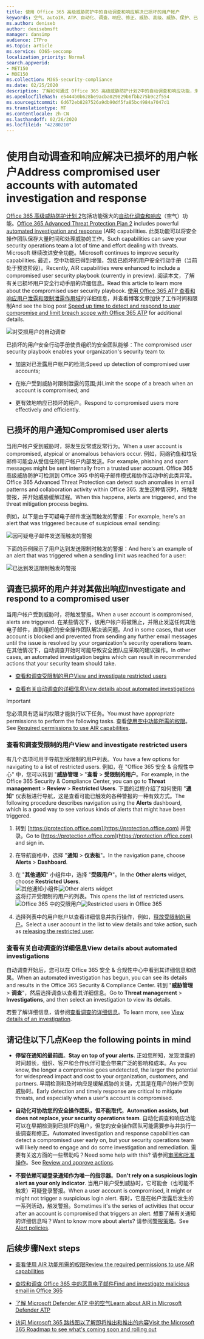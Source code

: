 ```yaml
---
title: 使用 Office 365 高级威胁防护中的自动调查和响应解决已损坏的用户帐户
keywords: 空气、autoIR、ATP、自动化、调查、响应、修正、威胁、高级、威胁、保护、已泄露
ms.author: deniseb
author: denisebmsft
manager: dansimp
audience: ITPro
ms.topic: article
ms.service: O365-seccomp
localization_priority: Normal
search.appverid:
- MET150
- MOE150
ms.collection: M365-security-compliance
ms.date: 02/25/2020
description: 了解如何通过 Office 365 高级威胁防护计划2中的自动调查和响应功能，来加快检测和解决受攻击的用户帐户的过程。
ms.openlocfilehash: e5444b0b628be9acba029829b6fbb275b9c2f554
ms.sourcegitcommit: 6d672eb8287526a9db90df5fa85bc4984a7047d1
ms.translationtype: MT
ms.contentlocale: zh-CN
ms.lasthandoff: 02/26/2020
ms.locfileid: "42280210"
---
```

# <a name="address-compromised-user-accounts-with-automated-investigation-and-response"></a><span data-ttu-id="5e08e-104">使用自动调查和响应解决已损坏的用户帐户</span><span class="sxs-lookup"><span data-stu-id="5e08e-104">Address compromised user accounts with automated investigation and response</span></span>

<span data-ttu-id="5e08e-105">[Office 365 高级威胁防护计划 2](https://docs.microsoft.com/microsoft-365/security/office-365-security/office-365-atp?view=o365-worldwide#office-365-atp-plan-1-and-plan-2)包括功能强大的[自动化调查和响应](https://docs.microsoft.com/microsoft-365/security/office-365-security/office-365-air)（空气）功能。</span><span class="sxs-lookup"><span data-stu-id="5e08e-105">[Office 365 Advanced Threat Protection Plan 2](https://docs.microsoft.com/microsoft-365/security/office-365-security/office-365-atp?view=o365-worldwide#office-365-atp-plan-1-and-plan-2) includes powerful [automated investigation and response](https://docs.microsoft.com/microsoft-365/security/office-365-security/office-365-air) (AIR) capabilities.</span></span> <span data-ttu-id="5e08e-106">此类功能可以将安全操作团队保存大量时间和处理威胁的工作。</span><span class="sxs-lookup"><span data-stu-id="5e08e-106">Such capabilities can save your security operations team a lot of time and effort dealing with threats.</span></span> <span data-ttu-id="5e08e-107">Microsoft 继续改进安全功能。</span><span class="sxs-lookup"><span data-stu-id="5e08e-107">Microsoft continues to improve security capabilities.</span></span> <span data-ttu-id="5e08e-108">最近，空中功能已得到增强，包括已损坏的用户安全行动手册（当前处于预览阶段）。</span><span class="sxs-lookup"><span data-stu-id="5e08e-108">Recently, AIR capabilities were enhanced to include a compromised user security playbook (currently in preview).</span></span> <span data-ttu-id="5e08e-109">阅读本文，了解有关已损坏用户安全行动手册的详细信息。</span><span class="sxs-lookup"><span data-stu-id="5e08e-109">Read this article to learn more about the compromised user security playbook.</span></span> <span data-ttu-id="5e08e-110">[使用 Office 365 ATP 查看和响应用户泄露和限制泄露作用域](https://techcommunity.microsoft.com/t5/Security-Privacy-and-Compliance/Speed-up-time-to-detect-and-respond-to-user-compromise-and-limit/ba-p/977053)的详细信息，并查看博客文章加快了工作时间和限制</span><span class="sxs-lookup"><span data-stu-id="5e08e-110">And see the blog post [Speed up time to detect and respond to user compromise and limit breach scope with Office 365 ATP](https://techcommunity.microsoft.com/t5/Security-Privacy-and-Compliance/Speed-up-time-to-detect-and-respond-to-user-compromise-and-limit/ba-p/977053) for additional details.</span></span>

![对受损用户的自动调查](/microsoft-365/media/office365atp-compduserinvestigation.jpg)

<span data-ttu-id="5e08e-112">已损坏的用户安全行动手册使贵组织的安全团队能够：</span><span class="sxs-lookup"><span data-stu-id="5e08e-112">The compromised user security playbook enables your organization's security team to:</span></span>

- <span data-ttu-id="5e08e-113">加速对已泄露用户帐户的检测;</span><span class="sxs-lookup"><span data-stu-id="5e08e-113">Speed up detection of compromised user accounts;</span></span>

- <span data-ttu-id="5e08e-114">在帐户受到威胁时限制泄露的范围;并</span><span class="sxs-lookup"><span data-stu-id="5e08e-114">Limit the scope of a breach when an account is compromised; and</span></span> 

- <span data-ttu-id="5e08e-115">更有效地响应已损坏的用户。</span><span class="sxs-lookup"><span data-stu-id="5e08e-115">Respond to compromised users more effectively and efficiently.</span></span>

## <a name="compromised-user-alerts"></a><span data-ttu-id="5e08e-116">已损坏的用户通知</span><span class="sxs-lookup"><span data-stu-id="5e08e-116">Compromised user alerts</span></span>

<span data-ttu-id="5e08e-117">当用户帐户受到威胁时，将发生反常或反常行为。</span><span class="sxs-lookup"><span data-stu-id="5e08e-117">When a user account is compromised, atypical or anomalous behaviors occur.</span></span> <span data-ttu-id="5e08e-118">例如，网络钓鱼和垃圾邮件可能会从受信任的用户帐户内部发送。</span><span class="sxs-lookup"><span data-stu-id="5e08e-118">For example, phishing and spam messages might be sent internally from a trusted user account.</span></span> <span data-ttu-id="5e08e-119">Office 365 高级威胁防护可检测到 Office 365 中的电子邮件模式和协作活动中的此类异常。</span><span class="sxs-lookup"><span data-stu-id="5e08e-119">Office 365 Advanced Threat Protection can detect such anomalies in email patterns and collaboration activity within Office 365.</span></span> <span data-ttu-id="5e08e-120">发生这种情况时，将触发警报，并开始威胁缓解过程。</span><span class="sxs-lookup"><span data-stu-id="5e08e-120">When this happens, alerts are triggered, and the threat mitigation process begins.</span></span>

<span data-ttu-id="5e08e-121">例如，以下是由于可疑电子邮件发送而触发的警报：</span><span class="sxs-lookup"><span data-stu-id="5e08e-121">For example, here's an alert that was triggered because of suspicious email sending:</span></span>

![因可疑电子邮件发送而触发的警报](/microsoft-365/media/office365atp-suspiciousemailsendalert.jpg)

<span data-ttu-id="5e08e-123">下面的示例展示了用户达到发送限制时触发的警报：</span><span class="sxs-lookup"><span data-stu-id="5e08e-123">And here's an example of an alert that was triggered when a sending limit was reached for a user:</span></span>

![已达到发送限制触发的警报](/microsoft-365/media/office365atp-sendinglimitreached.jpg)

## <a name="investigate-and-respond-to-a-compromised-user"></a><span data-ttu-id="5e08e-125">调查已损坏的用户并对其做出响应</span><span class="sxs-lookup"><span data-stu-id="5e08e-125">Investigate and respond to a compromised user</span></span>

<span data-ttu-id="5e08e-126">当用户帐户受到威胁时，将触发警报。</span><span class="sxs-lookup"><span data-stu-id="5e08e-126">When a user account is compromised, alerts are triggered.</span></span> <span data-ttu-id="5e08e-127">在某些情况下，该用户帐户将被阻止，并阻止发送任何其他电子邮件，直到组织的安全操作团队解决该问题。</span><span class="sxs-lookup"><span data-stu-id="5e08e-127">And in some cases, that user account is blocked and prevented from sending any further email messages until the issue is resolved by your organization's security operations team.</span></span> <span data-ttu-id="5e08e-128">在其他情况下，自动调查开始时可能导致安全团队应采取的建议操作。</span><span class="sxs-lookup"><span data-stu-id="5e08e-128">In other cases, an automated investigation begins which can result in recommended actions that your security team should take.</span></span>

- [<span data-ttu-id="5e08e-129">查看和调查受限制的用户</span><span class="sxs-lookup"><span data-stu-id="5e08e-129">View and investigate restricted users</span></span>](#view-and-investigate-restricted-users)

- [<span data-ttu-id="5e08e-130">查看有关自动调查的详细信息</span><span class="sxs-lookup"><span data-stu-id="5e08e-130">View details about automated investigations</span></span>](#view-details-about-automated-investigations)

> [!IMPORTANT]
> <span data-ttu-id="5e08e-131">您必须具有适当的权限才能执行以下任务。</span><span class="sxs-lookup"><span data-stu-id="5e08e-131">You must have appropriate permissions to perform the following tasks.</span></span> <span data-ttu-id="5e08e-132">查看[使用空中功能所需的权限](https://docs.microsoft.com/microsoft-365/security/office-365-security/office-365-air?view=o365-worldwide#required-permissions-to-use-air-capabilities)。</span><span class="sxs-lookup"><span data-stu-id="5e08e-132">See [Required permissions to use AIR capabilities](https://docs.microsoft.com/microsoft-365/security/office-365-security/office-365-air?view=o365-worldwide#required-permissions-to-use-air-capabilities).</span></span>

### <a name="view-and-investigate-restricted-users"></a><span data-ttu-id="5e08e-133">查看和调查受限制的用户</span><span class="sxs-lookup"><span data-stu-id="5e08e-133">View and investigate restricted users</span></span>

<span data-ttu-id="5e08e-134">有几个选项可用于导航到受限制的用户列表。</span><span class="sxs-lookup"><span data-stu-id="5e08e-134">You have a few options for navigating to a list of restricted users.</span></span> <span data-ttu-id="5e08e-135">例如，在 "Office 365 安全 & 合规性中心" 中，您可以转到 "**威胁管理** > "**查看** > **受限制的用户**。</span><span class="sxs-lookup"><span data-stu-id="5e08e-135">For example, in the Office 365 Security & Compliance Center, you can go to **Threat management** > **Review** > **Restricted Users**.</span></span> <span data-ttu-id="5e08e-136">下面的过程介绍了如何使用 "**通知**" 仪表板进行导航，这是查看可能已触发的各种警报的一种有效方式。</span><span class="sxs-lookup"><span data-stu-id="5e08e-136">The following procedure describes navigation using the **Alerts** dashboard, which is a good way to see various kinds of alerts that might have been triggered.</span></span>

1. <span data-ttu-id="5e08e-137">转到 [https://protection.office.com](https://protection.office.com) 并登录。</span><span class="sxs-lookup"><span data-stu-id="5e08e-137">Go to [https://protection.office.com](https://protection.office.com) and sign in.</span></span>

2. <span data-ttu-id="5e08e-138">在导航窗格中，选择 "**通知** > **仪表板**"。</span><span class="sxs-lookup"><span data-stu-id="5e08e-138">In the navigation pane, choose **Alerts** > **Dashboard**.</span></span>

3. <span data-ttu-id="5e08e-139">在 "**其他通知**" 小组件中，选择 "**受限用户**"。</span><span class="sxs-lookup"><span data-stu-id="5e08e-139">In the **Other alerts** widget, choose **Restricted Users**.</span></span><br/>
   <span data-ttu-id="5e08e-140">![其他通知小组件](/microsoft-365/media/office365atp-otheralertswidget.jpg)</span><span class="sxs-lookup"><span data-stu-id="5e08e-140">![Other alerts widget](/microsoft-365/media/office365atp-otheralertswidget.jpg)</span></span><br/>
   <span data-ttu-id="5e08e-141">这将打开受限制的用户的列表。</span><span class="sxs-lookup"><span data-stu-id="5e08e-141">This opens the list of restricted users.</span></span><br/><span data-ttu-id="5e08e-142">![Office 365 中的受限用户](/microsoft-365/media/office365atp-restrictedusers.jpg)</span><span class="sxs-lookup"><span data-stu-id="5e08e-142">![Restricted users in Office 365](/microsoft-365/media/office365atp-restrictedusers.jpg)</span></span> 

4. <span data-ttu-id="5e08e-143">选择列表中的用户帐户以查看详细信息并执行操作，例如，[释放受限制的用户](https://docs.microsoft.com/microsoft-365/security/office-365-security/removing-user-from-restricted-users-portal-after-spam)。</span><span class="sxs-lookup"><span data-stu-id="5e08e-143">Select a user account in the list to view details and take action, such as [releasing the restricted user](https://docs.microsoft.com/microsoft-365/security/office-365-security/removing-user-from-restricted-users-portal-after-spam).</span></span> 

### <a name="view-details-about-automated-investigations"></a><span data-ttu-id="5e08e-144">查看有关自动调查的详细信息</span><span class="sxs-lookup"><span data-stu-id="5e08e-144">View details about automated investigations</span></span>

<span data-ttu-id="5e08e-145">自动调查开始后，您可以在 Office 365 安全 & 合规性中心中看到其详细信息和结果。</span><span class="sxs-lookup"><span data-stu-id="5e08e-145">When an automated investigation has begun, you can see its details and results in the Office 365 Security & Compliance Center.</span></span> <span data-ttu-id="5e08e-146">转到 "**威胁管理** > **调查**"，然后选择调查以查看其详细信息。</span><span class="sxs-lookup"><span data-stu-id="5e08e-146">Go to **Threat management** > **Investigations**, and then select an investigation to view its details.</span></span>

<span data-ttu-id="5e08e-147">若要了解详细信息，请参阅[查看调查的详细信息](https://docs.microsoft.com/microsoft-365/security/office-365-security/air-view-investigation-results)。</span><span class="sxs-lookup"><span data-stu-id="5e08e-147">To learn more, see [View details of an investigation](https://docs.microsoft.com/microsoft-365/security/office-365-security/air-view-investigation-results).</span></span>

## <a name="keep-the-following-points-in-mind"></a><span data-ttu-id="5e08e-148">请记住以下几点</span><span class="sxs-lookup"><span data-stu-id="5e08e-148">Keep the following points in mind</span></span>

- <span data-ttu-id="5e08e-149">**停留在通知的最前面**。</span><span class="sxs-lookup"><span data-stu-id="5e08e-149">**Stay on top of your alerts**.</span></span> <span data-ttu-id="5e08e-150">正如您所知，发现泄露的时间越长，组织、客户和合作伙伴可能会带来广泛的影响和成本。</span><span class="sxs-lookup"><span data-stu-id="5e08e-150">As you know, the longer a compromise goes undetected, the larger the potential for widespread impact and cost to your organization, customers, and partners.</span></span> <span data-ttu-id="5e08e-151">早期检测和及时响应是缓解威胁的关键，尤其是在用户的帐户受到威胁时。</span><span class="sxs-lookup"><span data-stu-id="5e08e-151">Early detection and timely response are critical to mitigate threats, and especially when a user's account is compromised.</span></span> 

- <span data-ttu-id="5e08e-152">**自动化可协助您的安全操作团队，但不能取代**。</span><span class="sxs-lookup"><span data-stu-id="5e08e-152">**Automation assists, but does not replace, your security operations team**.</span></span> <span data-ttu-id="5e08e-153">自动化调查和响应功能可以在早期检测到已损坏的用户，但您的安全操作团队可能需要参与并执行一些调查和修正。</span><span class="sxs-lookup"><span data-stu-id="5e08e-153">Automated investigation and response capabilities can detect a compromised user early on, but your security operations team will likely need to engage and do some investigation and remediation.</span></span> <span data-ttu-id="5e08e-154">需要有关这方面的一些帮助吗？</span><span class="sxs-lookup"><span data-stu-id="5e08e-154">Need some help with this?</span></span> <span data-ttu-id="5e08e-155">请参阅[审阅和批准操作](https://docs.microsoft.com/microsoft-365/security/office-365-security/office-365-air#review-and-approve-actions)。</span><span class="sxs-lookup"><span data-stu-id="5e08e-155">See [Review and approve actions](https://docs.microsoft.com/microsoft-365/security/office-365-security/office-365-air#review-and-approve-actions).</span></span>

- <span data-ttu-id="5e08e-156">**不要依赖可疑登录通知作为唯一的指示器**。</span><span class="sxs-lookup"><span data-stu-id="5e08e-156">**Don't rely on a suspicious login alert as your only indicator**.</span></span> <span data-ttu-id="5e08e-157">当用户帐户受到威胁时，它可能会（也可能不触发）可疑登录警报。</span><span class="sxs-lookup"><span data-stu-id="5e08e-157">When a user account is compromised, it might or might not trigger a suspicious login alert.</span></span> <span data-ttu-id="5e08e-158">有时，它是在帐户泄露后发生的一系列活动，触发警报。</span><span class="sxs-lookup"><span data-stu-id="5e08e-158">Sometimes it's the series of activities that occur after an account is compromised that triggers an alert.</span></span> <span data-ttu-id="5e08e-159">想要了解有关通知的详细信息吗？</span><span class="sxs-lookup"><span data-stu-id="5e08e-159">Want to know more about alerts?</span></span> <span data-ttu-id="5e08e-160">请参阅[警报策略](https://docs.microsoft.com/microsoft-365/compliance/alert-policies)。</span><span class="sxs-lookup"><span data-stu-id="5e08e-160">See [Alert policies](https://docs.microsoft.com/microsoft-365/compliance/alert-policies).</span></span>

## <a name="next-steps"></a><span data-ttu-id="5e08e-161">后续步骤</span><span class="sxs-lookup"><span data-stu-id="5e08e-161">Next steps</span></span>

- [<span data-ttu-id="5e08e-162">查看使用 AIR 功能所需的权限</span><span class="sxs-lookup"><span data-stu-id="5e08e-162">Review the required permissions to use AIR capabilities</span></span>](https://docs.microsoft.com/microsoft-365/security/office-365-security/office-365-air?view=o365-worldwide#required-permissions-to-use-air-capabilities)

- [<span data-ttu-id="5e08e-163">查找和调查 Office 365 中的恶意电子邮件</span><span class="sxs-lookup"><span data-stu-id="5e08e-163">Find and investigate malicious email in Office 365</span></span>](https://docs.microsoft.com/microsoft-365/security/office-365-security/investigate-malicious-email-that-was-delivered?view=o365-worldwide)

- [<span data-ttu-id="5e08e-164">了解 Microsoft Defender ATP 中的空气</span><span class="sxs-lookup"><span data-stu-id="5e08e-164">Learn about AIR in Microsoft Defender ATP</span></span>](https://docs.microsoft.com/windows/security/threat-protection/microsoft-defender-atp/automated-investigations)

- [<span data-ttu-id="5e08e-165">访问 Microsoft 365 路线图以了解即将推出和推出的内容</span><span class="sxs-lookup"><span data-stu-id="5e08e-165">Visit the Microsoft 365 Roadmap to see what's coming soon and rolling out</span></span>](https://www.microsoft.com/microsoft-365/roadmap?filters=)

